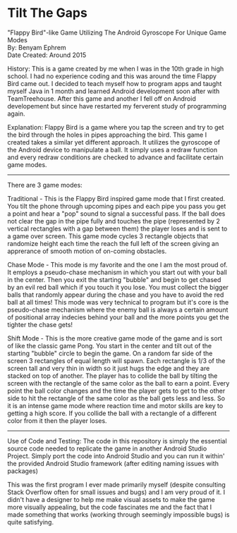# Tilt The Gaps
"Flappy Bird"-like Game Utilizing The Android Gyroscope For Unique Game Modes<br />
By: Benyam Ephrem<br />
Date Created: Around 2015<br />

History: This is a game created by me when I was in the 10th grade in high school. I had no experience coding and this
was around the time Flappy Bird came out. I decided to teach myself how to program apps and taught myself Java in 1 month
and learned Android development soon after with TeamTreehouse. After this game and another I fell off on Android developement
but since have restarted my ferverent study of programming again.

Explanation: Flappy Bird is a game where you tap the screen and try to get the bird through the holes in pipes approaching
the bird. This game I created takes a similar yet different approach. It utilizes the gyroscope of the Android device to manipulate a 
ball. It simply uses a redraw function and every redraw conditions are checked to advance and facilitate certain game modes.
_________________________________________________________________

There are 3 game modes:

Traditional - This is the Flappy Bird inspired game mode that I first created. You tilt the phone through upcoming pipes and each pipe you pass you get a point and hear a "pop" sound to signal a successful pass. If the ball does not clear the gap in the pipe fully and touches the pipe (represented by 2 vertical rectangles with a gap between them) the player loses and is sent to a game over screen. This game mode cycles 3 rectangle objects that randomize height each time the reach the full left of the screen giving an apprerance of smooth motion of on-coming obstacles.

Chase Mode - This mode is my favorite and the one I am the most proud of. It employs a pseudo-chase mechanism in which you start out with your ball in the center. Then you exit the starting "bubble" and begin to get chased by an evil red ball which if you touch it you lose. You must collect the bigger balls that randomly appear during the chase and you have to avoid the red ball at all times! This mode was very technical to program but it's core is the pseudo-chase mechanism where the enemy ball is always a certain amount of positional array indecies behind your ball and the more points you get the tighter the chase gets!

Shift Mode - This is the more creative game mode of the game and is sort of like the classic game Pong. You start in the center and tilt out of the starting "bubble" circle to begin the game. On a random far side of the screen 3 rectangles of equal length will spawn. Each rectangle is 1/3 of the screen tall and very thin in width so it just hugs the edge and they are stacked on top of another. The player has to collide the ball by tilting the screen with the rectangle of the same color as the ball to earn a point. Every point the ball color changes and the time the player gets to get to the other side to hit the rectangle of the same color as the ball gets less and less. So it is an intense game mode where reaction time and motor skills are key to getting a high score. If you collide the ball with a rectangle of a different color from it then the player loses.

_________________________________________________________________

Use of Code and Testing: The code in this repository is simply the essential source code needed to replicate the game in another Android Studio Project. Simply port the code into Android Studio and you can run it within' the provided Android Studio framework (after editing naming issues with packages)

This was the first program I ever made primarily myself (despite consulting Stack Overflow often for small issues and bugs) and I am very proud of it. I didn't have a designer to help me make visual assets to make the game more visually appealing, but the code fascinates me and the fact that I made something that works (working through seemingly impossible bugs) is quite satisfying.

